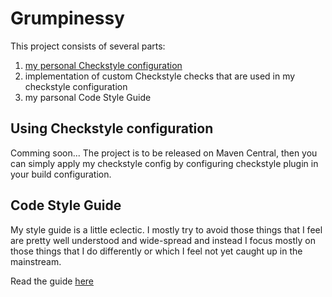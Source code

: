 Grumpinessy
===========

This project consists of several parts:

 1. [my personal Checkstyle configuration](src/main/resources/com/github/sviperll/grumpinessy/checkstyle.xml)
 2. implementation of custom Checkstyle checks that are used in my checkstyle configuration
 3. my parsonal Code Style Guide

Using Checkstyle configuration
------------------------------

Comming soon...
The project is to be released on Maven Central, then
you can simply apply my checkstyle config by
configuring checkstyle plugin in your build configuration.

Code Style Guide
----------------

My style guide is a little eclectic.
I mostly try to avoid those things that I feel are pretty well understood and wide-spread and
instead I focus mostly on those things that I do differently or
which I feel not yet caught up in the mainstream.

Read the guide [here](CODE_STYLE.md)
